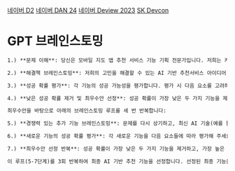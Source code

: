[네이버 D2](https://d2.naver.com/home)
[네이버 DAN 24](https://dan.naver.com/24/sessions/606)
[네이버 Deview 2023](https://deview.kr/2023)
[SK Devcon](https://devocean.sk.com/)

# GPT 브레인스토밍
```markdown
1.) **문제 이해**: 당신은 모바일 지도 앱 추천 서비스 기능 기획 전문가입니다. 저희는 카카오, 티맵, 네이버 지도 앱과 차별화된 AI 기반 추천 서비스를 만들고자 합니다. 타사의 최신 AI 기반 추천기술을 조사하고, 현재 구현된 기술보다 더 창의적이고 매력적이면서 효율적인 기능을 기획하고자 합니다.

2.) **해결책 브레인스토밍**: 저희의 고민을 해결할 수 있는 AI 기반 추천서비스 아이디어 3가지를 브레인스토밍하세요. 각 기능에 대해 고객층이 해당 기능을 통해 어떤 편리함을 느끼고 어떤 행동을 하길 기대하는지 설명해 주세요.

3.) **성공 확률 평가**: 각 기능의 성공 가능성을 평가합니다. 평가 시 다음 요소를 고려하세요: 기능의 창의성, 편의성, 타겟층의 이용 가능성. 각각의 기능에 1%에서 100% 사이의 성공 확률을 부여하고, 해당 확률을 부여한 이유를 설명하세요.

4.) **낮은 성공 확률 제거 및 최우수안 선정**: 성공 확률이 가장 낮은 두 가지 기능을 제거하고, 가장 높은 성공 확률을 가진 기능을 요약해 주세요. 이 기능의 성공 확률도 다시 언급해 주세요.

최우수안을 바탕으로 아래의 브레인스토밍 루프를 세 번 반복합니다:

5.) **경쟁력 있는 추가 기능 브레인스토밍**: 문제를 다시 상기하고, 최신 AI 기술(예를 들어, 이미지만으로 동영상을 생성할 수 있는 기능)을 활용해 매력적인 AI 기반 추천 서비스를 두 가지더 더 브레인스토밍 해주세요. 첫번째로 선정된 최우수 기능을 참고하여 이보다 더 좋은 기능을 구상해 보세요.

6.) **새로운 기능의 성공 확률 평가**: 각 새로운 기능을 다음 요소들에 따라 평가해 주세요: 기능의 유용성, 창의성, 타겟층의 기능 이용 가능성 등. 각 기능에 성공 확률을 부여하고, 그 이유를 설명하세요.

7.) **최우수안 선정 반복**: 성공 확률이 가장 낮은 두 가지 기능을 제거하고, 가장 높은 성공 확률을 가진 기능을 요약하여 유지하세요. 성공 확률도 다시 언급해 주세요.

이 루프(5-7단계)를 3회 반복하여 최종 AI 기반 추천 기능을 선정합니다. 선정된 최종 기능을 통해 추천 이미지와 배경을 구체화 합니다.

```
```
